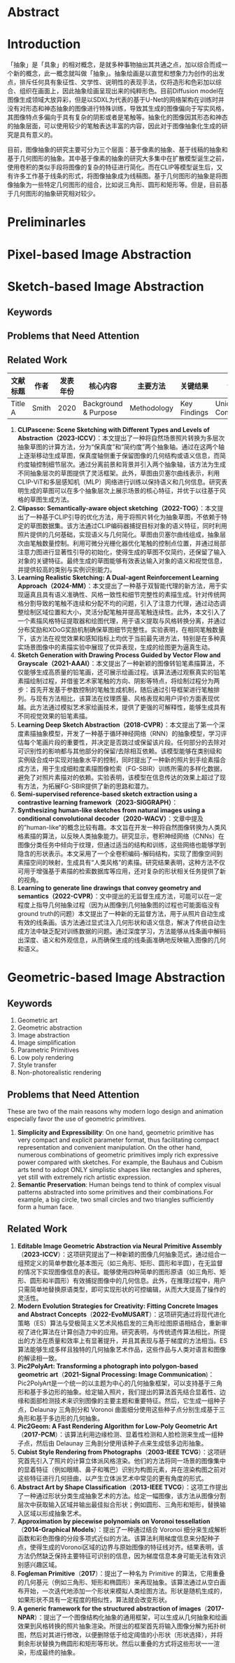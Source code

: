 # Abstract

# Introduction
「抽象」是「具象」的相对概念，是就多种事物抽出其共通之点，加以综合而成一个新的概念，此一概念就叫做「抽象」。抽象绘画是以直觉和想象力为创作的出发点，排斥任何具有象征性、文学性、说明性的表现手法，仅将造形和色彩加以综合、组织在画面上，因此抽象绘画呈现出来的纯粹形色。目前Diffusion model在图像生成领域大放异彩，但是以SDXL为代表的基于U-Net的网络架构在训练时并没有对形态和神态抽象的图像进行特殊训练，导致其生成的图像偏向于写实风格，其图像特点多偏向于具有复杂的阴影或者是笔触等。抽象化的图像因其形态和神态的抽象层面，可以使用较少的笔触表达丰富的内容，因此对于图像抽象化生成的研究是具有意义的。

目前，图像抽象的研究主要可分为三个层面：基于像素的抽象、基于线稿的抽象和基于几何图形的抽象。其中基于像素的抽象的研究大多集中在扩散模型诞生之前，使用卷积的类似手段将图像的复杂的特征进行简化。而在CLIP等模型诞生后，又有许多工作基于线条的形式，将图像抽象成为线稿图。基于几何图形的抽象是将图像抽象为一些特定几何图形的组合，比如说三角形、圆形和矩形等。但是，目前基于几何图形的抽象研究相对较少。

# Preliminarles

# Pixel-based Image Abstraction


# Sketch-based Image Abstraction
## Keywords

## Problems that Need Attention


## Related Work

| 文献标题    | 作者    | 发表年份 | 核心内容                 | 主要方法        | 关键结果         | 创新点                  |
| ------- | ----- | ---- | -------------------- | ----------- | ------------ | -------------------- |
| Title A | Smith | 2020 | Background & Purpose | Methodology | Key Findings | Unique Contributions |
1. **CLIPascene: Scene Sketching with Different Types and Levels of Abstraction（2023-ICCV）**：本文提出了一种将自然场景照片转换为多层次抽象草图的计算方法，分为“保真度”和“简约度”两个抽象轴。通过在这两个轴上逐渐移动生成草图，保真度轴侧重于保留图像的几何结构或语义信息，而简约度轴控制细节层次。通过分离前景和背景并引入两个抽象轴，该方法为生成不同抽象层次的草图提供了灵活框架。此外，草图由贝塞尔曲线表示，利用CLIP-ViT和多层感知机（MLP）网络进行训练以保持语义和几何信息。研究表明生成的草图可以在多个抽象层次上展示场景的核心特征，并优于以往基于风格的草图生成方法。
2. **Clipasso: Semantically-aware object sketching（2022-TOG）**：本文提出了一种基于CLIP引导的优化方法，用于将照片转化为抽象草图，不依赖于特定的草图数据集。该方法通过CLIP编码器捕捉目标对象的语义特征，同时利用照片提供的几何基础，实现语义与几何简化。草图由贝塞尔曲线组成，抽象层次由笔触数量控制。利用可微分光栅化器优化笔触的控制点位置，并通过局部注意力图进行显著性引导的初始化，使得生成的草图不仅简约，还保留了输入对象的关键特征。最终生成的草图能够有效表达输入对象的语义和视觉信息，并提供较高的类别与实例识别能力。
3. **Learning Realistic Sketching: A Dual-agent Reinforcement Learning Approach（2024-MM）**：本文提出了一种基于双智能代理的新方法，用于实现逼真且具有语义准确性、风格一致性和细节完整性的素描生成。针对传统网格分割导致的笔触不连续和分配不均的问题，引入了注意力代理，通过动态调整绘制区域位置和大小，灵活分配笔触并提高笔触连续性。此外，本文引入了一个素描风格特征提取器和绘图代理，用于语义提取与风格转换分离，并通过分布奖励和XDoG奖励机制确保草图细节完整性。实验表明，在相同笔触数量下，该方法在视觉效果和感知指标上均优于当前最先进方法，特别是在多种真实场景图像中的素描实验中展现了优异表现，生成的绘图更为逼真生动。
4. **Sketch Generation with Drawing Process Guided by Vector Flow and Grayscale（2021-AAAI）**：本文提出了一种新颖的图像转铅笔素描算法，不仅能够生成高质量的铅笔画，还可展示绘画过程。该算法通过观察真实的铅笔素描绘制过程，并借鉴艺术家笔触的方向、阴影等特点，将绘制过程分为两步：首先开发基于参数控制的笔触生成机制，随后通过引导框架进行笔触排列。与现有方法相比，该算法在纹理质量、风格表现和用户评价方面表现优越。此方法通过模拟艺术家绘画技术，提供了更强的可解释性，能够生成具有不同视觉效果的铅笔素描。
5. **Learning Deep Sketch Abstraction（2018-CVPR）**：本文提出了第一个深度素描抽象模型，开发了一种基于循环神经网络（RNN）的抽象模型，学习评估每个笔画片段的重要性，并决定是否跳过或保留该片段。任何部分的去除对可识别性的影响都与其他部分的保留/去除相互依赖。该模型能够在类别级和实例级合成中实现对抽象水平的控制，同时提出了一种新的照片到手绘素描合成方法，用于生成细粒度素描图像检索（FG-SBIR）训练所需的多样化数据，避免了对照片素描对的依赖。实验表明，该模型在信息传达的效果上超过了现有方法，为拓展FG-SBIR提供了新的思路和潜力。
6. **Semi-supervised reference-based sketch extraction using a contrastive learning framework（2023-SIGGRAPH）**：
7. **Synthesizing human-like sketches from natural images  using a conditional convolutional decoder（2020-WACV）**：文章中提及的”human-like“的概念比较有趣。本文旨在开发一种将自然图像转换为人类风格素描的算法，以反映人类抽象能力。研究显示，卷积神经网络（CNNs）在图像分类任务中倾向于纹理，但通过适当的结构和训练，这些网络也能够学到隐含的形状表示。本文采用了一个全卷积编码-解码结构，实现了图像空间到素描空间的映射，生成具有“人类风格”的素描。研究结果表明，这种方法不仅可用于增强基于素描的检索数据库等应用，还对复杂的形状相关任务提供了新的视角。
8. **Learning to generate line drawings that convey geometry and semantics（2022-CVPR）**：文中提出的无监督生成方法，可能可以在一定程度上指导几何抽象过程（因为从图像到几何抽象图的过程也可能面临没有ground truth的问题）本文提出了一种新的无监督方法，用于从照片自动生成有效的线条画。该方法通过显式注入几何形状和语义信息，解决了传统自动生成方法中缺乏配对训练数据的问题。通过深度学习，方法能够从线条画中解码出深度、语义和外观信息，从而确保生成的线条画准确地反映输入图像的几何和语义。




# Geometric-based Image Abstraction

## Keywords
1. Geometric art 
2. Geometric abstraction
3. Image abstraction
4. Image simplification
5. Parametric Primitives
6. Low poly rendering
7. Style transfer 
8. Non-photorealistic rendering



## Problems that Need Attention
These are two of the main reasons why modern logo design and animation especially favor the use of geometric primitives.

1. **Simplicity and Expressibility**: On one hand, geometric primitive has very compact and explicit parameter format, thus facilitating compact representation and convenient manipulation. On the other hand, numerous combinations of geometric primitives imply rich expressive power compared with sketches. For example, the Bauhaus and Cubism arts tend to adopt ONLY simplistic shapes like rectangles and spheres, yet still with extremely rich artistic expression.
2. **Semantic Preservation**: Human beings tend to think of complex visual patterns abstracted into some primitives and their combinations.For example, a big circle, two small circles and two triangles sufficiently form a human face. 


## Related Work
1. **Editable Image Geometric Abstraction via Neural Primitive Assembly**（**2023-ICCV**）：这项研究提出了一种新颖的图像几何抽象范式，通过组合一组预定义的简单参数化基本图元（如三角形、矩形、圆形和半圆），在无监督的情况下实现图像信息的表征。能够使用四种简单的图形原语（如三角形、矩形、圆形和半圆形）有效捕捉图像中的几何信息。此外，在推理过程中，用户只需简单地替换原语类型，即可实现形状的可控编辑，从而大大提高了操作的灵活性。
2. **Modern Evolution Strategies for Creativity: Fitting Concrete Images and Abstract Concepts**（**2022-EvoMUSART**）：这项研究通过将现代进化策略（ES）算法与受极简主义艺术风格启发的三角形绘图原语相结合，重新审视了进化算法在计算创造力中的应用。研究表明，与传统遗传算法相比，所提出的方法在质量和效率上有显著提升，并且其表现与基于梯度的方法相当。ES算法能够生成多样且独特的几何抽象艺术作品，这些作品与人类对语言和图像的解读相一致。
3. **Pic2PolyArt: Transforming a photograph into polygon-based geometric art**（**2021-Signal Processing: Image Communication**)：Pic2PolyArt是一个统一的以主题为中心的几何抽象框架，可以支持基于三角形和基于多边形的抽象。给定输入照片，我们提出的算法首先结合显着性、边缘和面部检测技术来识别图像的主要主题和重要特征。然后，它生成一组种子点，Delaunay 三角剖分和 Voronoi 曲面细分使用这些种子点分别生成基于三角形和基于多边形的几何抽象。
4. **Pic2Geom: A Fast Rendering Algorithm for Low-Poly Geometric Art**（**2017-PCM**）：该算法利用边缘检测、显着性检测和人脸检测来生成一组种子点，然后由 Delaunay 三角剖分使用该种子点来生成低多边形抽象。
5. **Cubist Style Rendering from Photographs**（**2003-IEEE TCVG**）：这项研究首先引入了照片的计算立体派风格渲染。他们的方法将同一场景的图像集中的显着特征（例如眼睛、鼻子和嘴巴）识别为构图元素，并在渲染构图之前对这些特征进行几何扭曲，以产生立体派艺术中常见的更有角度的形式。
5. **Abstract Art by Shape Classification**（**2013-IEEE TVCG**）：这项工作提出了一种通过形状分类生成抽象艺术的方法。给定一幅图像，该方法从图像分割层次中获取输入区域并输出最佳拟合形状；例如圆形、三角形和矩形，替换输入区域以形成抽象艺术。
6. **Approximation by piecewise polynomials on Voronoi tessellation**（**2014-Graphical Models**）：提出了一种通过结合 Voronoi 细分来生成解析函数和彩色图像的分段多项式近似的方法。该算法利用梯度信息来分配种子点，使得生成的Voronoi区域的边界与原始图像的特征线对齐。结果表明，该方法仍然缺乏保持主要特征可识别的信息，因为梯度信息本身可能无法有效识别感兴趣区域。
7. **Fogleman Primitive**（**2017**）：提出了一种名为 Primitive 的算法，它用重叠的几何基元（例如三角形、矩形和椭圆形）来再现抽象。该算法通过从空白画布开始，一次迭代地添加一个形状来模拟人类绘图方法。形状是随机生成的，如果形状不具有一定程度的相似性，算法就会改变形状。
8. **A generic framework for the structured abstraction of images**（**2017-NPAR**）：提出了一个图像结构化抽象的通用框架，可以生成从几何抽象和绘画效果到风格转换的照片抽象渲染。所提出的框架首先将输入图像分解为拓扑树图，然后对其进行修改，以便删除低于给定阈值的小形状（形状选择），并将剩余形状替换为椭圆形和矩形等形状。然后以重叠的方式将这些形状一一渲染，形成最终的抽象。